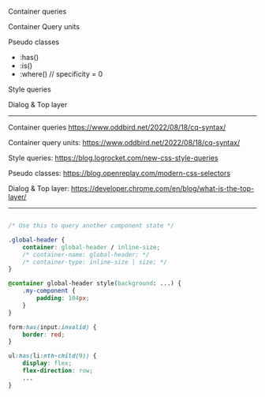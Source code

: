 Container queries

Container Query units

Pseudo classes
+ :has()
+ :is()
+ :where() // specificity = 0

Style queries

Dialog & Top layer

---

Container queries
https://www.oddbird.net/2022/08/18/cq-syntax/

Container query units:
https://www.oddbird.net/2022/08/18/cq-syntax/

Style queries:
https://blog.logrocket.com/new-css-style-queries

Pseudo classes:
https://blog.openreplay.com/modern-css-selectors

Dialog & Top layer:
https://developer.chrome.com/en/blog/what-is-the-top-layer/

---

```css

/* Use this to query another component state */

.global-header {
	container: global-header / inline-size;
	/* container-name: global-header; */
	/* container-type: inline-size | size; */
}

@container global-header style(background: ...) {
	.my-component {
		padding: 104px;
	}
}
```

```css
form:has(input:invalid) {
	border: red;
}
```

```css
ul:has(li:nth-child(9)) {
	display: flex;
	flex-direction: row;
	...
}
```